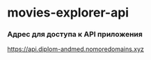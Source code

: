 # movies-explorer-api

### Адрес для доступа к API приложения
https://api.diplom-andmed.nomoredomains.xyz
